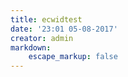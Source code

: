 ```yaml
---
title: ecwidtest
date: '23:01 05-08-2017'
creator: admin
markdown:
    escape_markup: false
---
```


